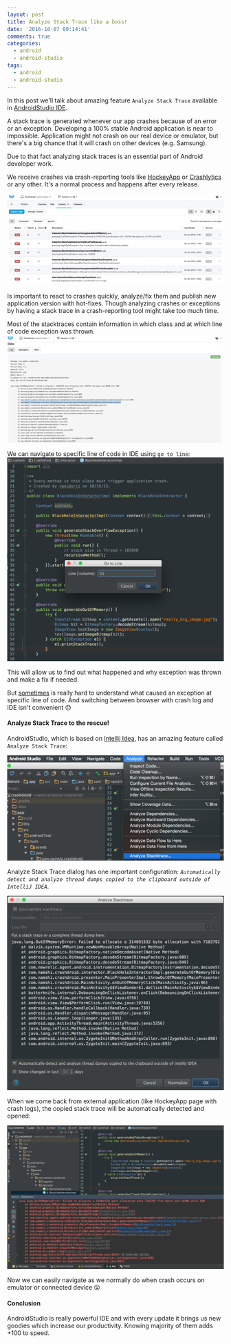 ```yaml
---
layout: post
title: Analyze Stack Trace like a boss!
date: '2016-10-07 09:14:41'
comments: true
categories:
  - android
  - android-studio
tags:
  - android
  - android-studio
---
```


In this post we'll talk about amazing feature `Analyze Stack Trace` available in
[AndroidStudio IDE](https://developer.android.com/studio/index.html).

A stack trace is generated whenever our app crashes because of an error or an exception.
Developing a 100% stable Android application is near to impossible.
Application might not crash on our real device or emulator,
but there's a big chance that it will crash on other devices (e.g. Samsung).

Due to that fact analyzing stack traces is an essential part of Android developer work.

<!--more-->

We receive crashes via crash-reporting tools like [HockeyApp](https://hockeyapp.net)
 or [Crashlytics](https://fabric.io/kits/android/crashlytics) or any other.
It's a normal process and happens after every release.

![Crashes in HockeyApp](/assets/2016/09/28/crashes-in-hockeyapp.png)

Is important to react to crashes quickly, analyze/fix them and publish new application version with hot-fixes.
Though analyzing crashes or exceptions by having a stack trace in a crash-reporting tool might take too much time.

Most of the stacktraces contain information in which class and at which line of code exception was thrown.
![Crash - generate OOM](/assets/2016/09/28/crash-generate-oom.png)

We can navigate to specific line of code in IDE using `go to line`:
![Go to line](/assets/2016/09/28/go-to-line.png)

This will allow us to find out what happened and why exception was thrown and make a fix if needed.

But [sometimes](http://stackoverflow.com/questions/34785907/app-crashes-on-start-caused-by-npe-in-android-content-context-getstring) is really hard to understand what caused an exception at specific line of code.
And switching between browser with crash log and IDE isn't convenient :disappointed:

#### **Analyze Stack Trace to the rescue!**

AndroidStudio, which is based on [Intellij Idea](https://www.jetbrains.com/idea/), has an amazing feature called `Analyze Stack Trace`:

![Analyze Stack Trace](/assets/2016/09/28/analyze-stack-trace-feature.png)

Analyze Stack Trace dialog has one important configuration:
*`Automatically detect and analyze thread dumps copied to the clipboard outside of IntelliJ IDEA`*.

![Analyze Stack Trace dialog](/assets/2016/09/28/analyze-stack-trace-dialog.png)

When we come back from external application (like HockeyApp page with crash logs), the copied stack trace will be automatically detected and opened:

![Crash - generate OOM in IDE](/assets/2016/09/28/crash-generate-oom-in-ide.png)

Now we can easily navigate as we normally do when crash occurs on emulator or connected device :open_mouth:

#### **Conclusion**

AndroidStudio is really powerful IDE and with every update it brings us new goodies which increase our productivity.
Knowing majority of them adds +100 to speed. 
